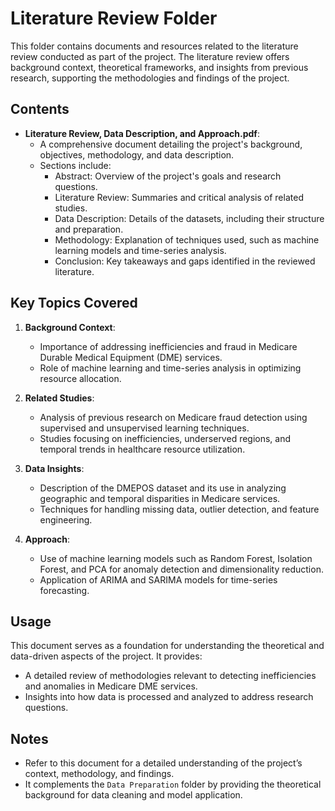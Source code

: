 # Literature Review Folder

This folder contains documents and resources related to the literature review conducted as part of the project. The literature review offers background context, theoretical frameworks, and insights from previous research, supporting the methodologies and findings of the project.

## Contents

- **Literature Review, Data Description, and Approach.pdf**:
  - A comprehensive document detailing the project's background, objectives, methodology, and data description.
  - Sections include:
    - Abstract: Overview of the project's goals and research questions.
    - Literature Review: Summaries and critical analysis of related studies.
    - Data Description: Details of the datasets, including their structure and preparation.
    - Methodology: Explanation of techniques used, such as machine learning models and time-series analysis.
    - Conclusion: Key takeaways and gaps identified in the reviewed literature.

## Key Topics Covered

1. **Background Context**:
   - Importance of addressing inefficiencies and fraud in Medicare Durable Medical Equipment (DME) services.
   - Role of machine learning and time-series analysis in optimizing resource allocation.

2. **Related Studies**:
   - Analysis of previous research on Medicare fraud detection using supervised and unsupervised learning techniques.
   - Studies focusing on inefficiencies, underserved regions, and temporal trends in healthcare resource utilization.

3. **Data Insights**:
   - Description of the DMEPOS dataset and its use in analyzing geographic and temporal disparities in Medicare services.
   - Techniques for handling missing data, outlier detection, and feature engineering.

4. **Approach**:
   - Use of machine learning models such as Random Forest, Isolation Forest, and PCA for anomaly detection and dimensionality reduction.
   - Application of ARIMA and SARIMA models for time-series forecasting.

## Usage

This document serves as a foundation for understanding the theoretical and data-driven aspects of the project. It provides:
- A detailed review of methodologies relevant to detecting inefficiencies and anomalies in Medicare DME services.
- Insights into how data is processed and analyzed to address research questions.

## Notes

- Refer to this document for a detailed understanding of the project’s context, methodology, and findings.
- It complements the `Data Preparation` folder by providing the theoretical background for data cleaning and model application.


